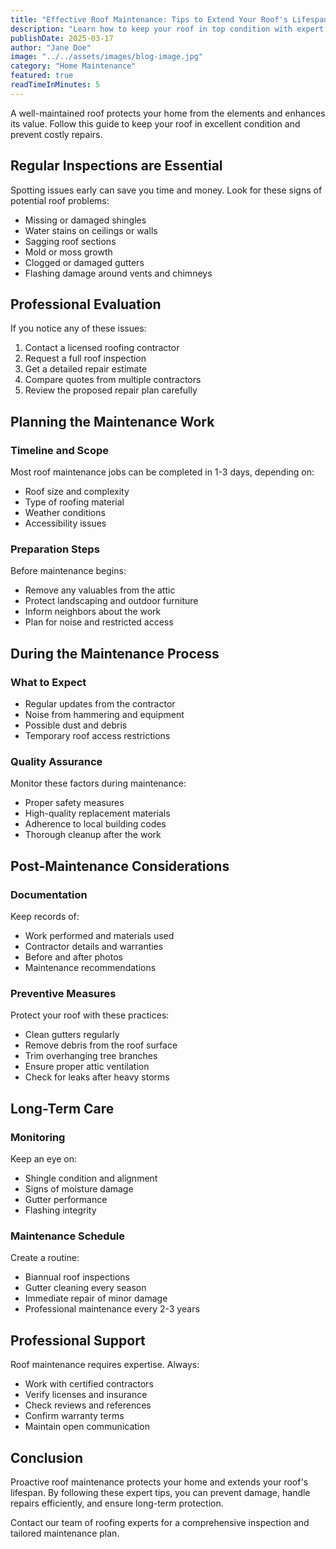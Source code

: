 ```yaml
---
title: "Effective Roof Maintenance: Tips to Extend Your Roof's Lifespan"  
description: "Learn how to keep your roof in top condition with expert maintenance tips. Discover how to prevent damage and handle repairs efficiently."  
publishDate: 2025-03-17  
author: "Jane Doe"  
image: "../../assets/images/blog-image.jpg"  
category: "Home Maintenance"  
featured: true
readTimeInMinutes: 5  
---
```



A well-maintained roof protects your home from the elements and enhances its value. Follow this guide to keep your roof in excellent condition and prevent costly repairs.

## Regular Inspections are Essential

Spotting issues early can save you time and money. Look for these signs of potential roof problems:

- Missing or damaged shingles  
- Water stains on ceilings or walls  
- Sagging roof sections  
- Mold or moss growth  
- Clogged or damaged gutters  
- Flashing damage around vents and chimneys  

## Professional Evaluation  

If you notice any of these issues:  

1. Contact a licensed roofing contractor  
2. Request a full roof inspection  
3. Get a detailed repair estimate  
4. Compare quotes from multiple contractors  
5. Review the proposed repair plan carefully  

## Planning the Maintenance Work  

### Timeline and Scope  

Most roof maintenance jobs can be completed in 1-3 days, depending on:  
- Roof size and complexity  
- Type of roofing material  
- Weather conditions  
- Accessibility issues  

### Preparation Steps  

Before maintenance begins:  
- Remove any valuables from the attic  
- Protect landscaping and outdoor furniture  
- Inform neighbors about the work  
- Plan for noise and restricted access  

## During the Maintenance Process  

### What to Expect  

- Regular updates from the contractor  
- Noise from hammering and equipment  
- Possible dust and debris  
- Temporary roof access restrictions  

### Quality Assurance  

Monitor these factors during maintenance:  
- Proper safety measures  
- High-quality replacement materials  
- Adherence to local building codes  
- Thorough cleanup after the work  

## Post-Maintenance Considerations  

### Documentation  

Keep records of:  
- Work performed and materials used  
- Contractor details and warranties  
- Before and after photos  
- Maintenance recommendations  

### Preventive Measures  

Protect your roof with these practices:  
- Clean gutters regularly  
- Remove debris from the roof surface  
- Trim overhanging tree branches  
- Ensure proper attic ventilation  
- Check for leaks after heavy storms  

## Long-Term Care  

### Monitoring  

Keep an eye on:  
- Shingle condition and alignment  
- Signs of moisture damage  
- Gutter performance  
- Flashing integrity  

### Maintenance Schedule  

Create a routine:  
- Biannual roof inspections  
- Gutter cleaning every season  
- Immediate repair of minor damage  
- Professional maintenance every 2-3 years  

## Professional Support  

Roof maintenance requires expertise. Always:  
- Work with certified contractors  
- Verify licenses and insurance  
- Check reviews and references  
- Confirm warranty terms  
- Maintain open communication  

## Conclusion  

Proactive roof maintenance protects your home and extends your roof's lifespan. By following these expert tips, you can prevent damage, handle repairs efficiently, and ensure long-term protection.  

Contact our team of roofing experts for a comprehensive inspection and tailored maintenance plan.